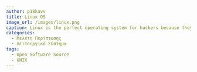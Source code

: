 ```yaml
---
author: p18kavv
title: Linux OS 
image_url: /images/linux.png
caption: Linux is the perfect operating system for hackers because they can freely download newer versions of the linux kernel or other linux utilities of the Internet and instantly change it's source code to fix any software bugs found.  
categories:
  - Μελέτη Περίπτωσης
  - Λειτουργικό Σύστημα
tags:
  - Open Software Source
  - UNIX
---
```


